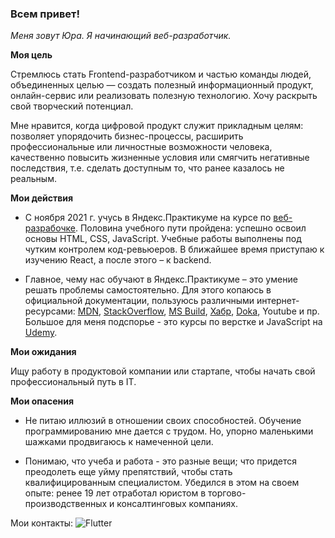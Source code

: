 ### Всем привет!

*Меня зовут Юра. Я начинающий веб-разработчик.*

**Моя цель**

Стремлюсь стать Frontend-разработчиком и частью команды людей, объединенных целью — создать полезный информационный продукт, онлайн-сервис или реализовать полезную технологию. Хочу раскрыть свой творческий потенциал. 

Мне нравится, когда цифровой продукт служит прикладным целям: позволяет упорядочить бизнес-процессы, расширить профессиональные или личностные возможности человека, качественно повысить жизненные условия или смягчить негативные последствия, т.е. сделать доступным то, что ранее казалось не реальным.

**Мои действия**

* С ноября 2021 г. учусь в Яндекс.Практикуме на курсе по [веб-разрабочке](https://practicum.yandex.ru/web/). Половина учебного пути пройдена: успешно освоил основы HTML, CSS, JavaScript. Учебные работы выполнены под чутким контролем код-ревьюеров. В ближайшее время приступаю к изучению React, а после этого – к backend.

* Главное, чему нас обучают в Яндекс.Практикуме – это умение решать проблемы самостоятельно. Для этого копаюсь в официальной документации, пользуюсь различными интернет-ресурсами: [MDN](https://developer.mozilla.org/ru/docs/Learn), [StackOverflow](https://stackoverflow.com), [MS Build](https://docs.microsoft.com/ru-ru/contribute/markdown-reference), [Хабр](https://habr.com/ru/all/), [Doka](https://doka.guide/?ysclid=l2yjdcl4t1), Youtube и пр. Большое для меня подспорье - это курсы по верстке и JavaScript на [Udemy](https://www.udemy.com).

**Мои ожидания**

Ищу работу в продуктовой компании или стартапе, чтобы начать свой профессиональный путь в IT.

**Мои опасения**

* Не питаю иллюзий в отношении своих способностей. Обучение программированию мне дается с трудом. Но, упорно маленькими шажками продвигаюсь к намеченной цели.

* Понимаю, что учеба и работа - это разные вещи; что придется преодолеть еще уйму препятствий, чтобы стать квалифицированным специалистом. Убедился в этом на своем опыте: ренее 19 лет отработал юристом в торгово-производственных и консалтинговых компаниях. 

Мои контакты:
![Flutter](https://img.shields.io/badge/<LABEL>-<MESSAGE>-green?style=flat-square&logo=appveyor)
